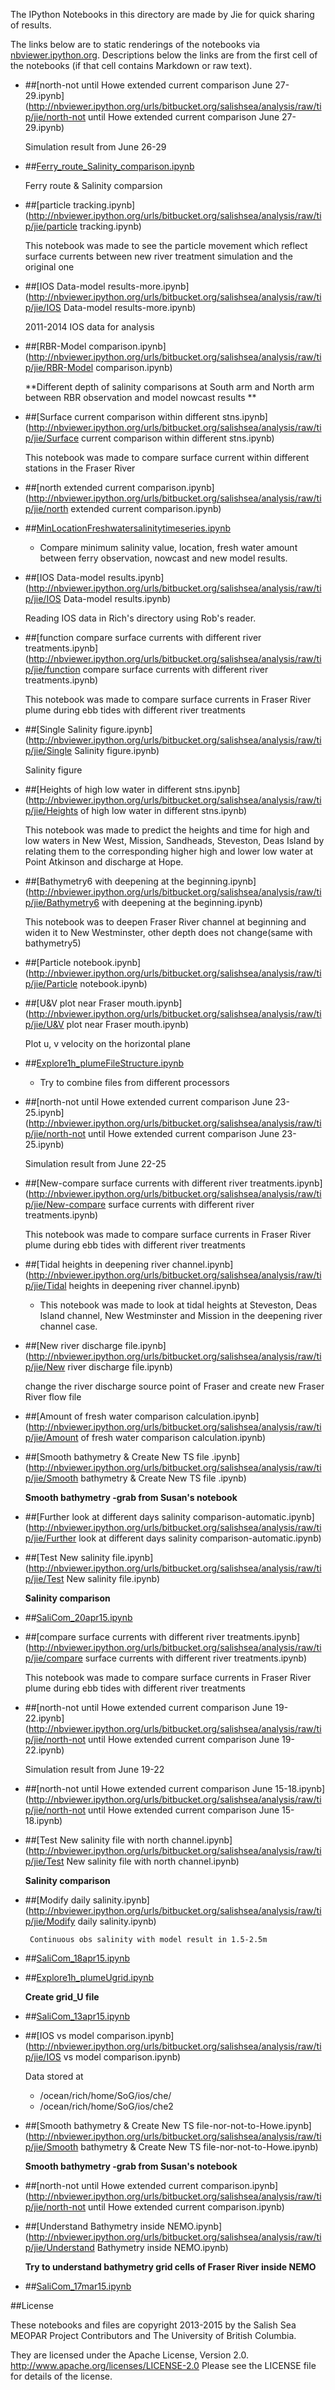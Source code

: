 The IPython Notebooks in this directory are made by Jie for
quick sharing of results.

The links below are to static renderings of the notebooks via
[nbviewer.ipython.org](http://nbviewer.ipython.org/).
Descriptions below the links are from the first cell of the notebooks
(if that cell contains Markdown or raw text).

* ##[north-not until Howe extended current comparison June 27-29.ipynb](http://nbviewer.ipython.org/urls/bitbucket.org/salishsea/analysis/raw/tip/jie/north-not until Howe extended current comparison June 27-29.ipynb)  
    
     Simulation result from June 26-29  

* ##[Ferry_route_Salinity_comparison.ipynb](http://nbviewer.ipython.org/urls/bitbucket.org/salishsea/analysis/raw/tip/jie/Ferry_route_Salinity_comparison.ipynb)  
    
    Ferry route & Salinity comparsion  

* ##[particle tracking.ipynb](http://nbviewer.ipython.org/urls/bitbucket.org/salishsea/analysis/raw/tip/jie/particle tracking.ipynb)  
    
    This notebook was made to see the particle movement which reflect surface currents between new river treatment simulation and the original one  

* ##[IOS Data-model results-more.ipynb](http://nbviewer.ipython.org/urls/bitbucket.org/salishsea/analysis/raw/tip/jie/IOS Data-model results-more.ipynb)  
    
    2011-2014 IOS data for analysis  

* ##[RBR-Model comparison.ipynb](http://nbviewer.ipython.org/urls/bitbucket.org/salishsea/analysis/raw/tip/jie/RBR-Model comparison.ipynb)  
    
    **Different depth of salinity comparisons at South arm and North arm between RBR observation and model nowcast results **  

* ##[Surface current comparison within different stns.ipynb](http://nbviewer.ipython.org/urls/bitbucket.org/salishsea/analysis/raw/tip/jie/Surface current comparison within different stns.ipynb)  
    
    This notebook was made to compare surface current within different stations in the Fraser River  

* ##[north extended current comparison.ipynb](http://nbviewer.ipython.org/urls/bitbucket.org/salishsea/analysis/raw/tip/jie/north extended current comparison.ipynb)  
    
* ##[MinLocationFreshwatersalinitytimeseries.ipynb](http://nbviewer.ipython.org/urls/bitbucket.org/salishsea/analysis/raw/tip/jie/MinLocationFreshwatersalinitytimeseries.ipynb)  
    
    * Compare minimum salinity value, location, fresh water amount between ferry observation, nowcast and new model results.  

* ##[IOS Data-model results.ipynb](http://nbviewer.ipython.org/urls/bitbucket.org/salishsea/analysis/raw/tip/jie/IOS Data-model results.ipynb)  
    
    Reading IOS data in Rich's directory using Rob's reader.  

* ##[function compare surface currents with different river treatments.ipynb](http://nbviewer.ipython.org/urls/bitbucket.org/salishsea/analysis/raw/tip/jie/function compare surface currents with different river treatments.ipynb)  
    
    This notebook was made to compare surface currents in Fraser River plume during ebb tides with different river treatments  

* ##[Single Salinity figure.ipynb](http://nbviewer.ipython.org/urls/bitbucket.org/salishsea/analysis/raw/tip/jie/Single Salinity figure.ipynb)  
    
    Salinity figure  

* ##[Heights of high low water in different stns.ipynb](http://nbviewer.ipython.org/urls/bitbucket.org/salishsea/analysis/raw/tip/jie/Heights of high low water in different stns.ipynb)  
    
    This notebook was made to predict the heights and time for high and low waters in New West, Mission, Sandheads, Steveston, Deas Island by relating them to the corresponding higher high and lower low water at Point Atkinson and discharge at Hope.  

* ##[Bathymetry6 with deepening at the beginning.ipynb](http://nbviewer.ipython.org/urls/bitbucket.org/salishsea/analysis/raw/tip/jie/Bathymetry6 with deepening at the beginning.ipynb)  
    
    This notebook was to deepen Fraser River channel at beginning and widen it to New Westminster, other depth does not change(same with bathymetry5)   

* ##[Particle notebook.ipynb](http://nbviewer.ipython.org/urls/bitbucket.org/salishsea/analysis/raw/tip/jie/Particle notebook.ipynb)  
    
* ##[U&V plot near Fraser mouth.ipynb](http://nbviewer.ipython.org/urls/bitbucket.org/salishsea/analysis/raw/tip/jie/U&V plot near Fraser mouth.ipynb)  
    
    Plot u, v velocity on the horizontal plane  

* ##[Explore1h_plumeFileStructure.ipynb](http://nbviewer.ipython.org/urls/bitbucket.org/salishsea/analysis/raw/tip/jie/Explore1h_plumeFileStructure.ipynb)  
    
    * Try to combine files from different processors  

* ##[north-not until Howe extended current comparison June 23-25.ipynb](http://nbviewer.ipython.org/urls/bitbucket.org/salishsea/analysis/raw/tip/jie/north-not until Howe extended current comparison June 23-25.ipynb)  
    
     Simulation result from June 22-25  

* ##[New-compare surface currents with different river treatments.ipynb](http://nbviewer.ipython.org/urls/bitbucket.org/salishsea/analysis/raw/tip/jie/New-compare surface currents with different river treatments.ipynb)  
    
    This notebook was made to compare surface currents in Fraser River plume during ebb tides with different river treatments  

* ##[Tidal heights in deepening river channel.ipynb](http://nbviewer.ipython.org/urls/bitbucket.org/salishsea/analysis/raw/tip/jie/Tidal heights in deepening river channel.ipynb)  
    
    * This notebook was made to look at tidal heights at Steveston, Deas Island channel, New Westminster and Mission in the deepening river channel case.  

* ##[New river discharge file.ipynb](http://nbviewer.ipython.org/urls/bitbucket.org/salishsea/analysis/raw/tip/jie/New river discharge file.ipynb)  
    
    change the river discharge source point of Fraser and create new Fraser River flow file   

* ##[Amount of fresh water comparison calculation.ipynb](http://nbviewer.ipython.org/urls/bitbucket.org/salishsea/analysis/raw/tip/jie/Amount of fresh water comparison calculation.ipynb)  
    
* ##[Smooth bathymetry & Create New TS file .ipynb](http://nbviewer.ipython.org/urls/bitbucket.org/salishsea/analysis/raw/tip/jie/Smooth bathymetry & Create New TS file .ipynb)  
    
    **Smooth bathymetry  -grab from Susan's notebook**  

* ##[Further look at different days salinity comparison-automatic.ipynb](http://nbviewer.ipython.org/urls/bitbucket.org/salishsea/analysis/raw/tip/jie/Further look at different days salinity comparison-automatic.ipynb)  
    
* ##[Test New salinity file.ipynb](http://nbviewer.ipython.org/urls/bitbucket.org/salishsea/analysis/raw/tip/jie/Test New salinity file.ipynb)  
    
    **Salinity comparison**  

* ##[SaliCom_20apr15.ipynb](http://nbviewer.ipython.org/urls/bitbucket.org/salishsea/analysis/raw/tip/jie/SaliCom_20apr15.ipynb)  
    
* ##[compare surface currents with different river treatments.ipynb](http://nbviewer.ipython.org/urls/bitbucket.org/salishsea/analysis/raw/tip/jie/compare surface currents with different river treatments.ipynb)  
    
    This notebook was made to compare surface currents in Fraser River plume during ebb tides with different river treatments  

* ##[north-not until Howe extended current comparison June 19-22.ipynb](http://nbviewer.ipython.org/urls/bitbucket.org/salishsea/analysis/raw/tip/jie/north-not until Howe extended current comparison June 19-22.ipynb)  
    
     Simulation result from June 19-22  

* ##[north-not until Howe extended current comparison June 15-18.ipynb](http://nbviewer.ipython.org/urls/bitbucket.org/salishsea/analysis/raw/tip/jie/north-not until Howe extended current comparison June 15-18.ipynb)  
    
* ##[Test New salinity file with north channel.ipynb](http://nbviewer.ipython.org/urls/bitbucket.org/salishsea/analysis/raw/tip/jie/Test New salinity file with north channel.ipynb)  
    
    **Salinity comparison**  

* ##[Modify daily salinity.ipynb](http://nbviewer.ipython.org/urls/bitbucket.org/salishsea/analysis/raw/tip/jie/Modify daily salinity.ipynb)  
    
       Continuous obs salinity with model result in 1.5-2.5m  

* ##[SaliCom_18apr15.ipynb](http://nbviewer.ipython.org/urls/bitbucket.org/salishsea/analysis/raw/tip/jie/SaliCom_18apr15.ipynb)  
    
* ##[Explore1h_plumeUgrid.ipynb](http://nbviewer.ipython.org/urls/bitbucket.org/salishsea/analysis/raw/tip/jie/Explore1h_plumeUgrid.ipynb)  
    
    **Create grid_U file**  

* ##[SaliCom_13apr15.ipynb](http://nbviewer.ipython.org/urls/bitbucket.org/salishsea/analysis/raw/tip/jie/SaliCom_13apr15.ipynb)  
    
* ##[IOS vs model comparison.ipynb](http://nbviewer.ipython.org/urls/bitbucket.org/salishsea/analysis/raw/tip/jie/IOS vs model comparison.ipynb)  
    
    Data stored at   
      
    * /ocean/rich/home/SoG/ios/che/  
    * /ocean/rich/home/SoG/ios/che2  


* ##[Smooth bathymetry & Create New TS file-nor-not-to-Howe.ipynb](http://nbviewer.ipython.org/urls/bitbucket.org/salishsea/analysis/raw/tip/jie/Smooth bathymetry & Create New TS file-nor-not-to-Howe.ipynb)  
    
    **Smooth bathymetry  -grab from Susan's notebook**  

* ##[north-not until Howe extended current comparison.ipynb](http://nbviewer.ipython.org/urls/bitbucket.org/salishsea/analysis/raw/tip/jie/north-not until Howe extended current comparison.ipynb)  
    
* ##[Understand Bathymetry inside NEMO.ipynb](http://nbviewer.ipython.org/urls/bitbucket.org/salishsea/analysis/raw/tip/jie/Understand Bathymetry inside NEMO.ipynb)  
    
    **Try to understand bathymetry grid cells of Fraser River inside NEMO**  

* ##[SaliCom_17mar15.ipynb](http://nbviewer.ipython.org/urls/bitbucket.org/salishsea/analysis/raw/tip/jie/SaliCom_17mar15.ipynb)  
    

##License

These notebooks and files are copyright 2013-2015
by the Salish Sea MEOPAR Project Contributors
and The University of British Columbia.

They are licensed under the Apache License, Version 2.0.
http://www.apache.org/licenses/LICENSE-2.0
Please see the LICENSE file for details of the license.

